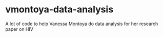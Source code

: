 # vmontoya-data-analysis
A lot of code to help Vanessa Montoya do data analysis for her research paper on HIV 
